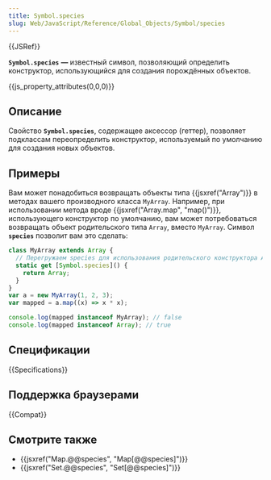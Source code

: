 ```yaml
---
title: Symbol.species
slug: Web/JavaScript/Reference/Global_Objects/Symbol/species
---
```


{{JSRef}}

**`Symbol.species`** **—** известный символ, позволяющий определить конструктор, использующийся для создания порождённых объектов.

{{js_property_attributes(0,0,0)}}

## Описание

Свойство **`Symbol.species`**, содержащее аксессор (геттер), позволяет подклассам переопределить конструктор, используемый по умолчанию для создания новых объектов.

## Примеры

Вам может понадобиться возвращать объекты типа {{jsxref("Array")}} в методах вашего производного класса `MyArray`. Например, при использовании метода вроде {{jsxref("Array.map", "map()")}}, использующего конструктор по умолчанию, вам может потребоваться возвращать объект родительского типа `Array`, вместо `MyArray`. Символ **`species`** позволит вам это сделать:

```js
class MyArray extends Array {
  // Перегружаем species для использования родительского конструктора Array
  static get [Symbol.species]() {
    return Array;
  }
}
var a = new MyArray(1, 2, 3);
var mapped = a.map((x) => x * x);

console.log(mapped instanceof MyArray); // false
console.log(mapped instanceof Array); // true
```

## Спецификации

{{Specifications}}

## Поддержка браузерами

{{Compat}}

## Смотрите также

- {{jsxref("Map.@@species", "Map[@@species]")}}
- {{jsxref("Set.@@species", "Set[@@species]")}}
